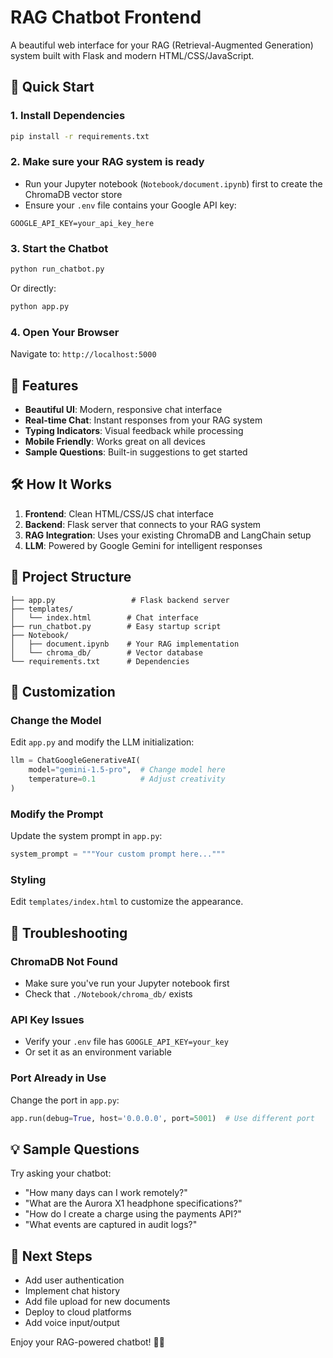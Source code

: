 # RAG Chatbot Frontend

A beautiful web interface for your RAG (Retrieval-Augmented Generation) system built with Flask and modern HTML/CSS/JavaScript.

## 🚀 Quick Start

### 1. Install Dependencies
```bash
pip install -r requirements.txt
```

### 2. Make sure your RAG system is ready
- Run your Jupyter notebook (`Notebook/document.ipynb`) first to create the ChromaDB vector store
- Ensure your `.env` file contains your Google API key:
```
GOOGLE_API_KEY=your_api_key_here
```

### 3. Start the Chatbot
```bash
python run_chatbot.py
```

Or directly:
```bash
python app.py
```

### 4. Open Your Browser
Navigate to: `http://localhost:5000`

## 🎯 Features

- **Beautiful UI**: Modern, responsive chat interface
- **Real-time Chat**: Instant responses from your RAG system
- **Typing Indicators**: Visual feedback while processing
- **Mobile Friendly**: Works great on all devices
- **Sample Questions**: Built-in suggestions to get started

## 🛠️ How It Works

1. **Frontend**: Clean HTML/CSS/JS chat interface
2. **Backend**: Flask server that connects to your RAG system
3. **RAG Integration**: Uses your existing ChromaDB and LangChain setup
4. **LLM**: Powered by Google Gemini for intelligent responses

## 📁 Project Structure

```
├── app.py                 # Flask backend server
├── templates/
│   └── index.html        # Chat interface
├── run_chatbot.py        # Easy startup script
├── Notebook/
│   ├── document.ipynb    # Your RAG implementation
│   └── chroma_db/        # Vector database
└── requirements.txt      # Dependencies
```

## 🔧 Customization

### Change the Model
Edit `app.py` and modify the LLM initialization:
```python
llm = ChatGoogleGenerativeAI(
    model="gemini-1.5-pro",  # Change model here
    temperature=0.1          # Adjust creativity
)
```

### Modify the Prompt
Update the system prompt in `app.py`:
```python
system_prompt = """Your custom prompt here..."""
```

### Styling
Edit `templates/index.html` to customize the appearance.

## 🐛 Troubleshooting

### ChromaDB Not Found
- Make sure you've run your Jupyter notebook first
- Check that `./Notebook/chroma_db/` exists

### API Key Issues
- Verify your `.env` file has `GOOGLE_API_KEY=your_key`
- Or set it as an environment variable

### Port Already in Use
Change the port in `app.py`:
```python
app.run(debug=True, host='0.0.0.0', port=5001)  # Use different port
```

## 💡 Sample Questions

Try asking your chatbot:
- "How many days can I work remotely?"
- "What are the Aurora X1 headphone specifications?"
- "How do I create a charge using the payments API?"
- "What events are captured in audit logs?"

## 🎉 Next Steps

- Add user authentication
- Implement chat history
- Add file upload for new documents
- Deploy to cloud platforms
- Add voice input/output

Enjoy your RAG-powered chatbot! 🤖✨